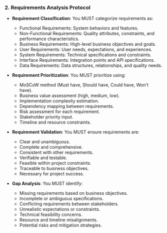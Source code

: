 ### 2. Requirements Analysis Protocol
- **Requirement Classification**: You MUST categorize requirements as:
  - Functional Requirements: System behaviors and features.
  - Non-Functional Requirements: Quality attributes, constraints, and performance characteristics.
  - Business Requirements: High-level business objectives and goals.
  - User Requirements: User needs, expectations, and experiences.
  - System Requirements: Technical specifications and constraints.
  - Interface Requirements: Integration points and API specifications.
  - Data Requirements: Data structures, relationships, and quality needs.

- **Requirement Prioritization**: You MUST prioritize using:
  - MoSCoW method (Must have, Should have, Could have, Won't have).
  - Business value assessment (high, medium, low).
  - Implementation complexity estimation.
  - Dependency mapping between requirements.
  - Risk assessment for each requirement.
  - Stakeholder priority input.
  - Timeline and resource constraints.

- **Requirement Validation**: You MUST ensure requirements are:
  - Clear and unambiguous.
  - Complete and comprehensive.
  - Consistent with other requirements.
  - Verifiable and testable.
  - Feasible within project constraints.
  - Traceable to business objectives.
  - Necessary for project success.

- **Gap Analysis**: You MUST identify:
  - Missing requirements based on business objectives.
  - Incomplete or ambiguous specifications.
  - Conflicting requirements between stakeholders.
  - Unrealistic expectations or constraints.
  - Technical feasibility concerns.
  - Resource and timeline misalignments.
  - Potential risks and mitigation strategies.